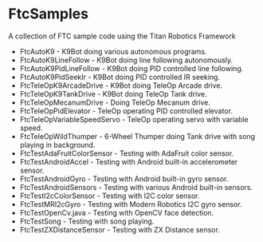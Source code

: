# FtcSamples
A collection of FTC sample code using the Titan Robotics Framework

* FtcAutoK9 - K9Bot doing various autonomous programs.
* FtcAutoK9LineFollow - K9Bot doing line following autonomously.
* FtcAutoK9PidLineFollow - K9Bot doing PID controlled line following.
* FtcAutoK9PidSeekIr - K9Bot doing PID controlled IR seeking.
* FtcTeleOpK9ArcadeDrive - K9Bot doing TeleOp Arcade drive.
* FtcTeleOpK9TankDrive - K9Bot doing TeleOp Tank drive.
* FtcTeleOpMecanumDrive - Doing TeleOp Mecanum drive.
* FtcTeleOpPidElevator - TeleOp operating PID controlled elevator.
* FtcTeleOpVariableSpeedServo - TeleOp operating servo with variable speed.
* FtcTeleOpWildThumper - 6-Wheel Thumper doing Tank drive with song playing in background.
* FtcTestAdaFruitColorSensor - Testing with AdaFruit color sensor.
* FtcTestAndroidAccel - Testing with Android built-in accelerometer sensor.
* FtcTestAndroidGyro - Testing with Android built-in gyro sensor.
* FtcTestAndroidSensors - Testing with various Android built-in sensors.
* FtcTestI2cColorSensor - Testing with I2C color sensor.
* FtcTestMRI2cGyro - Testing with Modern Robotics I2C gyro sensor.
* FtcTestOpenCv.java - Testing with OpenCV face detection.
* FtcTestSong - Testing with song playing.
* FtcTestZXDistanceSensor - Testing with ZX Distance sensor.
